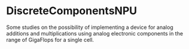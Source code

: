 # DiscreteComponentsNPU
Some studies on the possibility of implementing a device for analog additions and multiplications using analog electronic components in the range of GigaFlops for a single cell.
